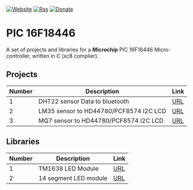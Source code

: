 [![Website](https://img.shields.io/badge/Website-Link-blue.svg)](https://gavinlyonsrepo.github.io/)  [![Rss](https://img.shields.io/badge/Subscribe-RSS-yellow.svg)](https://gavinlyonsrepo.github.io//feed.xml)  [![Donate](https://img.shields.io/badge/Donate-PayPal-green.svg)](https://www.paypal.com/paypalme/whitelight976)

# PIC 16F18446

A set of projects and libraries for a **Microchip**  PIC 16F18446 Micro-controller, written in C (xc8 complier).

Projects  
-------------------
| Number  | Description | Link |
| --- | --- | --- |
| 1 |  DHT22 sensor Data to bluetooth | [URL](projects/Bluetooth) |
| 2 |  LM35 sensor to HD44780/PCF8574 I2C LCD  | [URL](projects/LM35) |
| 3 |  MQ7 sensor to HD44780/PCF8574 I2C LCD  | [URL](projects/MQ7) |

Libraries 
-------------------
| Number  | Description | Link |
| --- | --- | --- |
| 1 |  TM1638 LED Module   | [URL](projects/TM1638) |
| 2 |  14 segment  LED module  | [URL](projects/FourteenSeg) |
